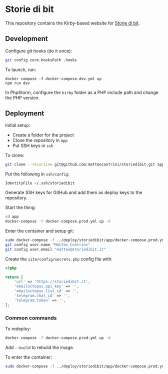 # Storie di bit

This repository contains the Kirby-based website for [Storie di bit](https://storiedibit.it).

## Development

Configure git hooks (do it once):

```bash
git config core.hooksPath .hooks
```

To launch, run:

```
docker compose -f docker-compose.dev.yml up
npm run dev
```

In PhpStorm, configure the `kirby` folder as a PHP include path and change the PHP version.

## Deployment

Initial setup:

- Create a folder for the project
- Clone the repository in `app`
- Put SSH keys in `ssh`

To clone:

```bash
git clone --recursive git@github.com:matteocontrini/storiedibit.git app
```

Put the following in `ssh/config`:

```
IdentityFile ~/.ssh/storiedibit
```

Generate SSH keys for GitHub and add them as deploy keys to the repository.

Start the thing:

```bash
cd app
docker-compose -f docker-compose.prod.yml up -d
```

Enter the container and setup git:

```bash
sudo docker-compose -f ../deploy/storiedibit/app/docker-compose.prod.yml exec --user application kirby /bin/bash
git config user.name "Matteo Contrini"
git config user.email "matteo@storiedibit.it"
```

Create the `site/config/secrets.php` config file with:

```php
<?php

return [
    'url' => 'https://storiedibit.it',
    'emailoctopus.api_key' => '',
    'emailoctopus.list_id' => '',
    'telegram.chat_id' => '',
    'telegram.token' => '',
];
```  

### Common commands

To redeploy:

```bash
docker compose -f docker-compose.prod.yml up -d
```

Add `--build` to rebuild the image.

To enter the container:

```bash
sudo docker-compose -f ../deploy/storiedibit/app/docker-compose.prod.yml exec --user application kirby /bin/bash
```

